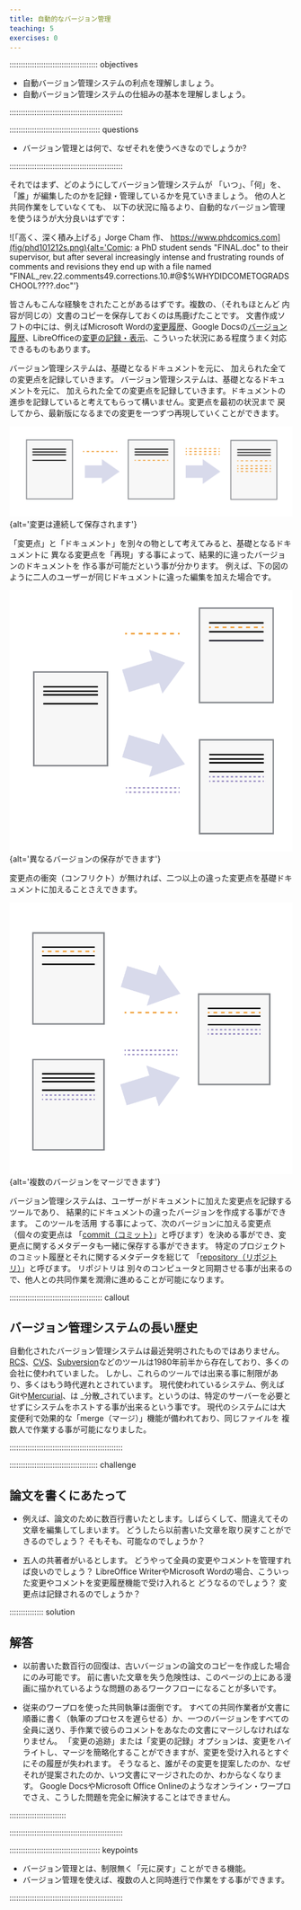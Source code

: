 ```yaml
---
title: 自動的なバージョン管理
teaching: 5
exercises: 0
---
```


::::::::::::::::::::::::::::::::::::::: objectives

- 自動バージョン管理システムの利点を理解しましょう。
- 自動バージョン管理システムの仕組みの基本を理解しましょう。

::::::::::::::::::::::::::::::::::::::::::::::::::

:::::::::::::::::::::::::::::::::::::::: questions

- バージョン管理とは何で、なぜそれを使うべきなのでしょうか?

::::::::::::::::::::::::::::::::::::::::::::::::::

それではまず、どのようにしてバージョン管理システムが 「いつ」、「何」を、「誰」が編集したのかを記録・管理しているかを見ていきましょう。
他の人と共同作業をしていなくても、 以下の状況に陥るより、自動的なバージョン管理を使うほうが大分良いはずです：

![「高く、深く積み上げる」Jorge Cham 作、 https://www.phdcomics.com](fig/phd101212s.png){alt='Comic: a PhD student sends "FINAL.doc" to their supervisor, but after several increasingly intense and frustrating rounds of comments and revisions they end up with a file named "FINAL\_rev.22.comments49.corrections.10.#@$%WHYDIDCOMETOGRADSCHOOL????.doc"'}

皆さんもこんな経験をされたことがあるはずです。複数の、（それもほとんど 内容が同じの）文書のコピーを保存しておくのは馬鹿げたことです。 文書作成ソフトの中には、例えばMicrosoft Wordの[変更履歴](https://support.office.com/en-us/article/Track-changes-in-Word-197ba630-0f5f-4a8e-9a77-3712475e806a)、Google Docsの[バージョン履歴](https://support.google.com/docs/answer/190843?hl=en)、LibreOfficeの[変更の記録・表示](https://help.libreoffice.org/Common/Recording_and_Displaying_Changes)、こういった状況にある程度うまく対応できるものもあります。

バージョン管理システムは、基礎となるドキュメントを元に、 加えられた全ての変更点を記録していきます。 バージョン管理システムは、基礎となるドキュメントを元に、
加えられた全ての変更点を記録していきます。ドキュメントの
進歩を記録していると考えてもらって構いません。変更点を最初の状況まで
戻してから、最新版になるまでの変更を一つずつ再現していくことができます。

![](fig/play-changes.svg){alt='変更は連続して保存されます'}

「変更点」と「ドキュメント」を別々の物として考えてみると、基礎となるドキュメントに
異なる変更点を「再現」する事によって、結果的に違ったバージョンのドキュメントを
作る事が可能だという事が分かります。 例えば、下の図のように二人のユーザーが同じドキュメントに違った編集を加えた場合です。

![](fig/versions.svg){alt='異なるバージョンの保存ができます'}

変更点の衝突（コンフリクト）が無ければ、二つ以上の違った変更点を基礎ドキュメントに加えることさえできます。

![](fig/merge.svg){alt='複数のバージョンをマージできます'}

バージョン管理システムは、ユーザーがドキュメントに加えた変更点を記録するツールであり、 結果的にドキュメントの違ったバージョンを作成する事ができます。 このツールを活用 する事によって、次のバージョンに加える変更点（個々の変更点は 「[commit（コミット）](../learners/reference.md#commit)」と呼びます）を決める事ができ、変更点に関するメタデータも一緒に保存する事ができます。  特定のプロジェクトのコミット履歴とそれに関するメタデータを総じて 「[repository（リポジトリ）](\(../learners/reference.md#repository\))」と呼びます。
リポジトリは 別々のコンピュータと同期させる事が出来るので、他人との共同作業を潤滑に進めることが可能になります。

:::::::::::::::::::::::::::::::::::::::::  callout

## バージョン管理システムの長い歴史

自動化されたバージョン管理システムは最近発明されたものではありません。
[RCS](https://ja.wikipedia.org/wiki/Revision_Control_System)、[CVS](https://ja.wikipedia.org/wiki/Concurrent_Versions_System)、[Subversion](https://ja.wikipedia.org/wiki/Apache_Subversion)などのツールは1980年前半から存在しており、多くの会社に使われていました。
しかし、これらのツールでは出来る事に制限があり、多くはもう時代遅れとされています。
現代使われているシステム、例えばGitや[Mercurial](https://swcarpentry.github.io/hg-novice/)、は _分散_されています。というのは、特定のサーバーを必要とせずにシステムをホストする事が出来るという事です。
現代のシステムには大変便利で効果的な「merge（マージ）」機能が備われており、同じファイルを 複数人で作業する事が可能になりました。

::::::::::::::::::::::::::::::::::::::::::::::::::

:::::::::::::::::::::::::::::::::::::::  challenge

## 論文を書くにあたって

- 例えば、論文のために数百行書いたとします。しばらくして、間違えてその文章を編集してしまいます。 どうしたら以前書いた文章を取り戻すことができるのでしょう？ そもそも、可能なのでしょうか？

- 五人の共著者がいるとします。 どうやって全員の変更やコメントを管理すれば良いのでしょう？   LibreOffice WriterやMicrosoft Wordの場合、こういった変更やコメントを変更履歴機能で受け入れると どうなるのでしょう？ 変更点は記録されるのでしょうか？

:::::::::::::::  solution

## 解答

- 以前書いた数百行の回復は、古いバージョンの論文のコピーを作成した場合にのみ可能です。 前に書いた文章を失う危険性は、このページの上にある漫画に描かれているような問題のあるワークフローになることが多いです。

- 従来のワープロを使った共同執筆は面倒です。
  すべての共同作業者が文書に順番に書く（執筆のプロセスを遅らせる）か、一つのバージョンをすべての全員に送り、手作業で彼らのコメントをあなたの文書にマージしなければなりません。 「変更の追跡」または「変更の記録」オプションは、変更をハイライトし、マージを簡略化することができますが、変更を受け入れるとすぐにその履歴が失われます。 そうなると、誰がその変更を提案したのか、なぜそれが提案されたのか、いつ文書にマージされたのか、わからなくなります。
  Google DocsやMicrosoft Office Onlineのようなオンライン・ワープロでさえ、こうした問題を完全に解決することはできません。

:::::::::::::::::::::::::

::::::::::::::::::::::::::::::::::::::::::::::::::

:::::::::::::::::::::::::::::::::::::::: keypoints

- バージョン管理とは、制限無く「元に戻す」ことができる機能。
- バージョン管理を使えば、複数の人と同時進行で作業をする事ができます。

::::::::::::::::::::::::::::::::::::::::::::::::::
